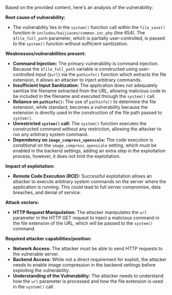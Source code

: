 Based on the provided content, here's an analysis of the vulnerability:

**Root cause of vulnerability:**
- The vulnerability lies in the `system()` function call within the `file_save()` function in `includes/baijiacms/common.inc.php` (line 654). The `$file_full_path` parameter, which is partially user-controlled, is passed to the `system()` function without sufficient sanitization.

**Weaknesses/vulnerabilities present:**
- **Command Injection:** The primary vulnerability is command injection. Because the `$file_full_path` variable is constructed using user-controlled input (`$url`) via the `pathinfo()` function which extracts the file extension, it allows an attacker to inject arbitrary commands.
- **Insufficient Input Sanitization:** The application does not adequately sanitize the filename extracted from the URL, allowing malicious code to be included in the filename and executed through the `system()` call.
- **Reliance on `pathinfo()`:** The use of `pathinfo()` to determine the file extension, while standard, becomes a vulnerability because the extension is directly used in the construction of the file path passed to `system()`.
- **Unrestricted `system()` call:** The `system()` function executes the constructed command without any restriction, allowing the attacker to run any arbitrary system command.
- **Dependency on `image_compress_openscale`:** The code execution is conditional on the `image_compress_openscale` setting, which must be enabled in the backend settings, adding an extra step in the exploitation process, however, it does not limit the exploitation.

**Impact of exploitation:**
- **Remote Code Execution (RCE):** Successful exploitation allows an attacker to execute arbitrary system commands on the server where the application is running. This could lead to full server compromise, data breaches, and denial of service.

**Attack vectors:**
- **HTTP Request Manipulation:** The attacker manipulates the `url` parameter in the HTTP GET request to inject a malicious command in the file extension of the URL, which will be passed to the `system()` command.

**Required attacker capabilities/position:**
- **Network Access:** The attacker must be able to send HTTP requests to the vulnerable server.
- **Backend Access:** While not a direct requirement for exploit, the attacker needs to enable image compression in the backend settings before exploiting the vulnerability.
- **Understanding of the Vulnerability:** The attacker needs to understand how the `url` parameter is processed and how the file extension is used in the `system()` call.